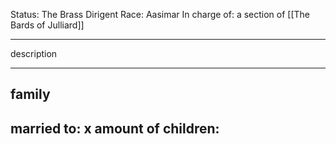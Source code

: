 Status: The Brass Dirigent
Race: Aasimar
In charge of: a section of [[The Bards of Julliard]]

---

description

---

## family

married to:
x amount of children:
- 